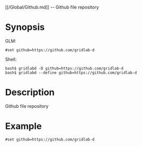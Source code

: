 [[/Global/Github.md]] -- Github file repository

# Synopsis
GLM:
~~~
#set github=https://github.com/gridlab-d
~~~
Shell:
~~~
bash$ gridlabd -D github=https://github.com/gridlab-d
bash$ gridlabd --define github=https://github.com/gridlab-d
~~~

# Description

Github file repository

# Example

~~~
#set github=https://github.com/gridlab-d
~~~
